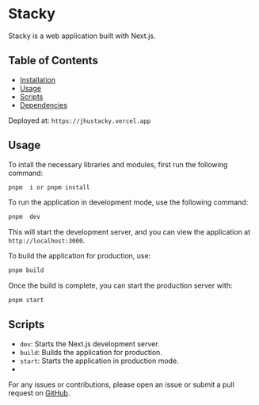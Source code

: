 
# Stacky

Stacky is a web application built with Next.js.
## Table of Contents

- [Installation](#installation)
- [Usage](#usage)
- [Scripts](#scripts)
- [Dependencies](#dependencies)


Deployed at: `https://jhustacky.vercel.app`


## Usage


To intall the necessary libraries and modules, first run the following command:

```bash
pnpm  i or pnpm install
```

To run the application in development mode, use the following command:

```bash
pnpm  dev
```

This will start the development server, and you can view the application at `http://localhost:3000`.

To build the application for production, use:

```bash
pnpm build
```

Once the build is complete, you can start the production server with:

```bash
pnpm start
```

## Scripts

- `dev`: Starts the Next.js development server.
- `build`: Builds the application for production.
- `start`: Starts the application in production mode.
- 
For any issues or contributions, please open an issue or submit a pull request on [GitHub](https://github.com/your-username/stacks).
